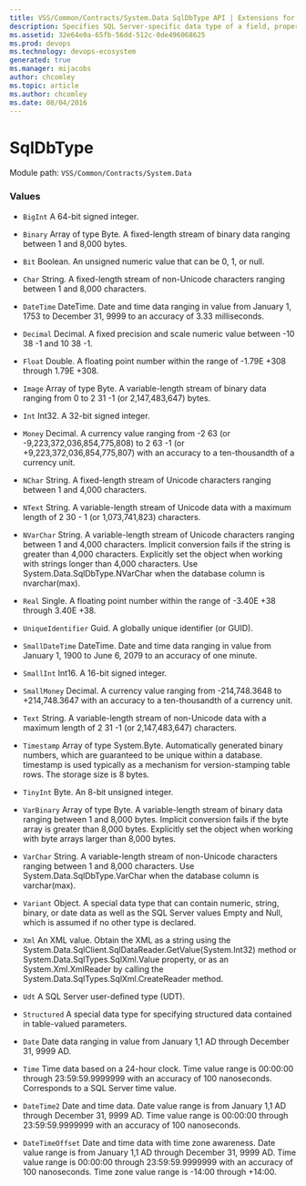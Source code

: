 ```yaml
---
title: VSS/Common/Contracts/System.Data SqlDbType API | Extensions for Azure DevOps Services
description: Specifies SQL Server-specific data type of a field, property, for use in a System.Data.SqlClient.SqlParameter.
ms.assetid: 32e64e0a-65fb-56dd-512c-0de496068625
ms.prod: devops
ms.technology: devops-ecosystem
generated: true
ms.manager: mijacobs
author: chcomley
ms.topic: article
ms.author: chcomley
ms.date: 08/04/2016
---
```


# SqlDbType

Module path: `VSS/Common/Contracts/System.Data`

### Values

* `BigInt` A 64-bit signed integer.

* `Binary` Array of type Byte. A fixed-length stream of binary data ranging between 1 and 8,000 bytes.

* `Bit` Boolean. An unsigned numeric value that can be 0, 1, or null.

* `Char` String. A fixed-length stream of non-Unicode characters ranging between 1 and 8,000 characters.

* `DateTime` DateTime. Date and time data ranging in value from January 1, 1753 to December 31, 9999 to an accuracy of 3.33 milliseconds.

* `Decimal` Decimal. A fixed precision and scale numeric value between -10 38 -1 and 10 38 -1.

* `Float` Double. A floating point number within the range of -1.79E +308 through 1.79E +308.

* `Image` Array of type Byte. A variable-length stream of binary data ranging from 0 to 2 31 -1 (or 2,147,483,647) bytes.

* `Int` Int32. A 32-bit signed integer.

* `Money` Decimal. A currency value ranging from -2 63 (or -9,223,372,036,854,775,808) to 2 63 -1 (or +9,223,372,036,854,775,807) with an accuracy to a ten-thousandth of a currency unit.

* `NChar` String. A fixed-length stream of Unicode characters ranging between 1 and 4,000 characters.

* `NText` String. A variable-length stream of Unicode data with a maximum length of 2 30 - 1 (or 1,073,741,823) characters.

* `NVarChar` String. A variable-length stream of Unicode characters ranging between 1 and 4,000 characters. Implicit conversion fails if the string is greater than 4,000 characters. Explicitly set the object when working with strings longer than 4,000 characters. Use System.Data.SqlDbType.NVarChar when the database column is nvarchar(max).

* `Real` Single. A floating point number within the range of -3.40E +38 through 3.40E +38.

* `UniqueIdentifier` Guid. A globally unique identifier (or GUID).

* `SmallDateTime` DateTime. Date and time data ranging in value from January 1, 1900 to June 6, 2079 to an accuracy of one minute.

* `SmallInt` Int16. A 16-bit signed integer.

* `SmallMoney` Decimal. A currency value ranging from -214,748.3648 to +214,748.3647 with an accuracy to a ten-thousandth of a currency unit.

* `Text` String. A variable-length stream of non-Unicode data with a maximum length of 2 31 -1 (or 2,147,483,647) characters.

* `Timestamp` Array of type System.Byte. Automatically generated binary numbers, which are guaranteed to be unique within a database. timestamp is used typically as a mechanism for version-stamping table rows. The storage size is 8 bytes.

* `TinyInt` Byte. An 8-bit unsigned integer.

* `VarBinary` Array of type Byte. A variable-length stream of binary data ranging between 1 and 8,000 bytes. Implicit conversion fails if the byte array is greater than 8,000 bytes. Explicitly set the object when working with byte arrays larger than 8,000 bytes.

* `VarChar` String. A variable-length stream of non-Unicode characters ranging between 1 and 8,000 characters. Use System.Data.SqlDbType.VarChar when the database column is varchar(max).

* `Variant` Object. A special data type that can contain numeric, string, binary, or date data as well as the SQL Server values Empty and Null, which is assumed if no other type is declared.

* `Xml` An XML value. Obtain the XML as a string using the System.Data.SqlClient.SqlDataReader.GetValue(System.Int32) method or System.Data.SqlTypes.SqlXml.Value property, or as an System.Xml.XmlReader by calling the System.Data.SqlTypes.SqlXml.CreateReader method.

* `Udt` A SQL Server user-defined type (UDT).

* `Structured` A special data type for specifying structured data contained in table-valued parameters.

* `Date` Date data ranging in value from January 1,1 AD through December 31, 9999 AD.

* `Time` Time data based on a 24-hour clock. Time value range is 00:00:00 through 23:59:59.9999999 with an accuracy of 100 nanoseconds. Corresponds to a SQL Server time value.

* `DateTime2` Date and time data. Date value range is from January 1,1 AD through December 31, 9999 AD. Time value range is 00:00:00 through 23:59:59.9999999 with an accuracy of 100 nanoseconds.

* `DateTimeOffset` Date and time data with time zone awareness. Date value range is from January 1,1 AD through December 31, 9999 AD. Time value range is 00:00:00 through 23:59:59.9999999 with an accuracy of 100 nanoseconds. Time zone value range is -14:00 through +14:00.

